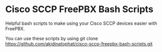 # Cisco SCCP FreePBX Bash Scripts
Helpful bash scripts to make using your Cisco SCCP devices easier with FreePBX.

You can use these scripts by using git clone https://github.com/akidinatophat/cisco-sccp-freepbx-bash-scripts.git
